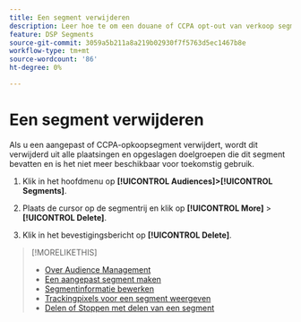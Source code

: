 ```yaml
---
title: Een segment verwijderen
description: Leer hoe te om een douane of CCPA opt-out van verkoop segment te schrappen.
feature: DSP Segments
source-git-commit: 3059a5b211a8a219b02930f7f5763d5ec1467b8e
workflow-type: tm+mt
source-wordcount: '86'
ht-degree: 0%

---
```


# Een segment verwijderen

Als u een aangepast of CCPA-opkoopsegment verwijdert, wordt dit verwijderd uit alle plaatsingen en opgeslagen doelgroepen die dit segment bevatten en is het niet meer beschikbaar voor toekomstig gebruik.

1. Klik in het hoofdmenu op **[!UICONTROL Audiences]>[!UICONTROL Segments]**.

1. Plaats de cursor op de segmentrij en klik op **[!UICONTROL More]** > **[!UICONTROL Delete]**.

1. Klik in het bevestigingsbericht op **[!UICONTROL Delete]**.

>[!MORELIKETHIS]
>
>* [Over Audience Management](audience-about.md)
>* [Een aangepast segment maken](custom-segment-create.md)
>* [Segmentinformatie bewerken](segment-edit.md)
>* [Trackingpixels voor een segment weergeven](segment-view-pixels.md)
>* [Delen of Stoppen met delen van een segment](segment-share.md)

